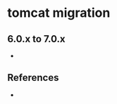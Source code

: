 # tomcat migration

## 6.0.x to 7.0.x
* [](http://tomcat.apache.org/migration-7.html)

## References
* [](http://tomcat.apache.org/migration.html)